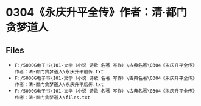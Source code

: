 # 0304《永庆升平全传》作者：清·都门贪梦道人

## Files

- `F:/5000G电子书\I01-文学（小说 诗歌 名著 写作）\古典名著\0304《永庆升平全传》作者：清·都门贪梦道人\永庆升平前传.txt`
- `F:/5000G电子书\I01-文学（小说 诗歌 名著 写作）\古典名著\0304《永庆升平全传》作者：清·都门贪梦道人\永庆升平后传.txt`
- `F:/5000G电子书\I01-文学（小说 诗歌 名著 写作）\古典名著\0304《永庆升平全传》作者：清·都门贪梦道人\files.txt`
